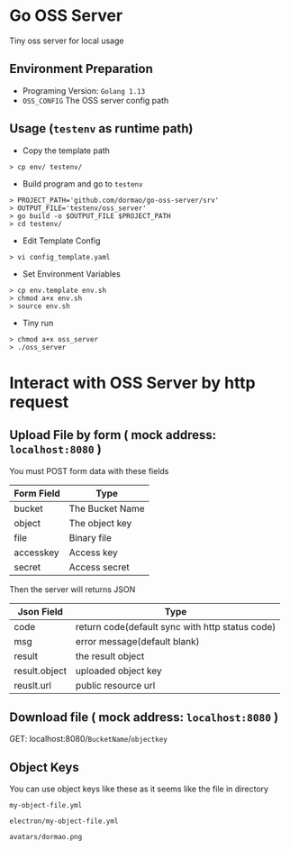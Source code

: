 # Go OSS Server
Tiny oss server for local usage

## Environment Preparation
* Programing Version: `Golang 1.13`
* `OSS_CONFIG` The OSS server config path

## Usage (`testenv` as runtime path)
* Copy the template path
~~~
> cp env/ testenv/
~~~
* Build program and go to `testenv`
~~~
> PROJECT_PATH='github.com/dormao/go-oss-server/srv'
> OUTPUT_FILE='testenv/oss_server'
> go build -o $OUTPUT_FILE $PROJECT_PATH
> cd testenv/
~~~
* Edit Template Config
~~~
> vi config_template.yaml
~~~
* Set Environment Variables
~~~
> cp env.template env.sh
> chmod a+x env.sh
> source env.sh
~~~
* Tiny run
~~~
> chmod a+x oss_server
> ./oss_server
~~~

# Interact with OSS Server by http request
## Upload File by form ( mock address: `localhost:8080` )
You must POST form data with these fields

|  Form Field | Type            |
|-------------|-----------------|
| bucket      | The Bucket Name |
| object      | The object key  |
| file        | Binary file     |
| accesskey   | Access key      |
| secret      | Access secret   |

Then the server will returns JSON

| Json Field     | Type                                              |
|----------------|---------------------------------------------------|
| code           | return code\(default sync with http status code\) |
| msg            | error message\(default blank\)                    |
| result         | the result object                                 |
| result\.object | uploaded object key                               |
| reuslt\.url    | public resource url                               |

## Download file ( mock address: `localhost:8080` )
GET: localhost:8080/`BucketName`/`objectkey`

## Object Keys
You can use object keys like these as it seems like the file in directory

`my-object-file.yml`

`electron/my-object-file.yml`

`avatars/dormao.png`

